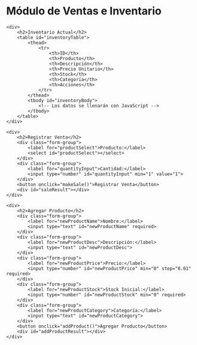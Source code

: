 <body>
    <h1>Módulo de Ventas e Inventario</h1>
    
    <div>
        <h2>Inventario Actual</h2>
        <table id="inventoryTable">
            <thead>
                <tr>
                    <th>ID</th>
                    <th>Producto</th>
                    <th>Descripción</th>
                    <th>Precio Unitario</th>
                    <th>Stock</th>
                    <th>Categoría</th>
                    <th>Acciones</th>
                </tr>
            </thead>
            <tbody id="inventoryBody">
                <!-- Los datos se llenarán con JavaScript -->
            </tbody>
        </table>
    </div>
    
    <div>
        <h2>Registrar Venta</h2>
        <div class="form-group">
            <label for="productSelect">Producto:</label>
            <select id="productSelect"></select>
        </div>
        <div class="form-group">
            <label for="quantityInput">Cantidad:</label>
            <input type="number" id="quantityInput" min="1" value="1">
        </div>
        <button onclick="makeSale()">Registrar Venta</button>
        <div id="saleResult"></div>
    </div>
    
    <div>
        <h2>Agregar Producto</h2>
        <div class="form-group">
            <label for="newProductName">Nombre:</label>
            <input type="text" id="newProductName" required>
        </div>
        <div class="form-group">
            <label for="newProductDesc">Descripción:</label>
            <input type="text" id="newProductDesc">
        </div>
        <div class="form-group">
            <label for="newProductPrice">Precio:</label>
            <input type="number" id="newProductPrice" min="0" step="0.01" required>
        </div>
        <div class="form-group">
            <label for="newProductStock">Stock Inicial:</label>
            <input type="number" id="newProductStock" min="0" required>
        </div>
        <div class="form-group">
            <label for="newProductCategory">Categoría:</label>
            <input type="text" id="newProductCategory">
        </div>
        <button onclick="addProduct()">Agregar Producto</button>
        <div id="addProductResult"></div>
    </div>

<script>
        // Simulación de base de datos de inventario
        let inventory = [
            { id: 1, name: "Laptop HP", description: "Laptop HP 15-dw1005la", price: 12500.00, stock: 15, category: "Electrónicos" },
            { id: 2, name: "Mouse Inalámbrico", description: "Mouse Logitech M185", price: 299.00, stock: 42, category: "Accesorios" },
            { id: 3, name: "Teclado Mecánico", description: "Teclado Redragon Kumara", price: 899.00, stock: 8, category: "Accesorios" },
            { id: 4, name: "Monitor 24\"", description: "Monitor Samsung F24T350", price: 3499.00, stock: 5, category: "Electrónicos" },
            { id: 5, name: "Impresora Multifuncional", description: "Epson EcoTank L3210", price: 4999.00, stock: 0, category: "Electrónicos" }
        ];

        // Función para renderizar la tabla de inventario
        function renderInventory() {
            const tbody = document.getElementById("inventoryBody");
            tbody.innerHTML = "";
            
            inventory.forEach(product => {
                const row = document.createElement("tr");
                
                // Resaltar productos con bajo stock o sin stock
                if (product.stock === 0) {
                    row.classList.add("out-of-stock");
                } else if (product.stock < 5) {
                    row.classList.add("low-stock");
                }
                
                row.innerHTML = `
                    <td>${product.id}</td>
                    <td>${product.name}</td>
                    <td>${product.description}</td>
                    <td>$${product.price.toFixed(2)}</td>
                    <td>${product.stock}</td>
                    <td>${product.category}</td>
                    <td>
                        <button onclick="restockProduct(${product.id})">Reabastecer (+5)</button>
                        <button onclick="deleteProduct(${product.id})">Eliminar</button>
                    </td>
                `;
                tbody.appendChild(row);
            });
            
            // Actualizar el select de productos para ventas
            updateProductSelect();
        }

        // Función para actualizar el select de productos
        function updateProductSelect() {
            const select = document.getElementById("productSelect");
            select.innerHTML = "";
            
            inventory.filter(product => product.stock > 0).forEach(product => {
                const option = document.createElement("option");
                option.value = product.id;
                option.textContent = `${product.name} - $${product.price.toFixed(2)} (Disponibles: ${product.stock})`;
                select.appendChild(option);
            });
        }

        // Función para registrar una venta
        function makeSale() {
            const productId = parseInt(document.getElementById("productSelect").value);
            const quantity = parseInt(document.getElementById("quantityInput").value);
            const resultDiv = document.getElementById("saleResult");
            
            if (!productId || quantity <= 0) {
                resultDiv.innerHTML = "<p style='color:red;'>Por favor seleccione un producto y una cantidad válida</p>";
                return;
            }
            
            const productIndex = inventory.findIndex(p => p.id === productId);
            
            if (productIndex === -1) {
                resultDiv.innerHTML = "<p style='color:red;'>Producto no encontrado</p>";
                return;
            }
            
            if (inventory[productIndex].stock < quantity) {
                resultDiv.innerHTML = `<p style='color:red;'>No hay suficiente stock. Solo quedan ${inventory[productIndex].stock} unidades</p>`;
                return;
            }
            
            // Actualizar stock
            inventory[productIndex].stock -= quantity;
            
            // Calcular total
            const total = inventory[productIndex].price * quantity;
            
            // Mostrar resultado
            resultDiv.innerHTML = `
                <p style='color:green;'>Venta registrada exitosamente</p>
                <p>Producto: ${inventory[productIndex].name}</p>
                <p>Cantidad: ${quantity}</p>
                <p>Total: $${total.toFixed(2)}</p>
            `;
            
            // Actualizar la tabla y el select
            renderInventory();
            
            // Resetear cantidad
            document.getElementById("quantityInput").value = 1;
        }

        // Función para agregar un nuevo producto
        function addProduct() {
            const name = document.getElementById("newProductName").value;
            const description = document.getElementById("newProductDesc").value;
            const price = parseFloat(document.getElementById("newProductPrice").value);
            const stock = parseInt(document.getElementById("newProductStock").value);
            const category = document.getElementById("newProductCategory").value;
            const resultDiv = document.getElementById("addProductResult");
            
            if (!name || isNaN(price) {
                resultDiv.innerHTML = "<p style='color:red;'>Nombre y precio son requeridos</p>";
                return;
            }
            
            // Generar nuevo ID
            const newId = inventory.length > 0 ? Math.max(...inventory.map(p => p.id)) + 1 : 1;
            
            // Crear nuevo producto
            const newProduct = {
                id: newId,
                name: name,
                description: description,
                price: price,
                stock: stock,
                category: category
            };
            
            // Agregar al inventario
            inventory.push(newProduct);
            
            // Mostrar resultado
            resultDiv.innerHTML = `<p style='color:green;'>Producto "${name}" agregado con ID ${newId}</p>`;
            
            // Actualizar la tabla
            renderInventory();
            
            // Limpiar formulario
            document.getElementById("newProductName").value = "";
            document.getElementById("newProductDesc").value = "";
            document.getElementById("newProductPrice").value = "";
            document.getElementById("newProductStock").value = "";
            document.getElementById("newProductCategory").value = "";
        }

        // Función para reabastecer un producto
        function restockProduct(productId) {
            const productIndex = inventory.findIndex(p => p.id === productId);
            
            if (productIndex !== -1) {
                inventory[productIndex].stock += 5;
                renderInventory();
                alert(`Se han agregado 5 unidades de ${inventory[productIndex].name}`);
            }
        }

        // Función para eliminar un producto
        function deleteProduct(productId) {
            if (confirm("¿Estás seguro de que quieres eliminar este producto?")) {
                inventory = inventory.filter(p => p.id !== productId);
                renderInventory();
            }
        }

        // Inicializar la tabla al cargar la página
        document.addEventListener("DOMContentLoaded", renderInventory);
    </script>